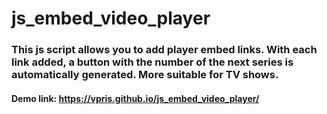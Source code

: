 # js_embed_video_player

### This js script allows you to add player embed links. With each link added, a button with the number of the next series is automatically generated. More suitable for TV shows.

#### Demo link: https://vpris.github.io/js_embed_video_player/
